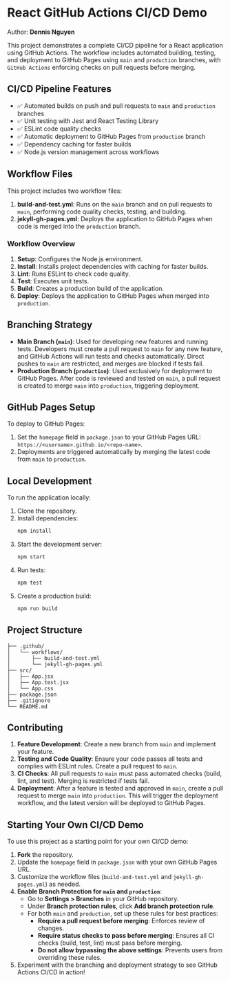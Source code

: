 # React GitHub Actions CI/CD Demo

Author: **Dennis Nguyen**

This project demonstrates a complete CI/CD pipeline for a React application using GitHub Actions. The workflow includes automated building, testing, and deployment to GitHub Pages using `main` and `production` branches, with `GitHub Actions` enforcing checks on pull requests before merging.

## CI/CD Pipeline Features

- ✅ Automated builds on push and pull requests to `main` and `production` branches
- ✅ Unit testing with Jest and React Testing Library
- ✅ ESLint code quality checks
- ✅ Automatic deployment to GitHub Pages from `production` branch
- ✅ Dependency caching for faster builds
- ✅ Node.js version management across workflows

## Workflow Files

This project includes two workflow files:

1. **build-and-test.yml**: Runs on the `main` branch and on pull requests to `main`, performing code quality checks, testing, and building.
2. **jekyll-gh-pages.yml**: Deploys the application to GitHub Pages when code is merged into the `production` branch.

### Workflow Overview

1. **Setup**: Configures the Node.js environment.
2. **Install**: Installs project dependencies with caching for faster builds.
3. **Lint**: Runs ESLint to check code quality.
4. **Test**: Executes unit tests.
5. **Build**: Creates a production build of the application.
6. **Deploy**: Deploys the application to GitHub Pages when merged into `production`.

## Branching Strategy

- **Main Branch (`main`)**: Used for developing new features and running tests. Developers must create a pull request to `main` for any new feature, and GitHub Actions will run tests and checks automatically. Direct pushes to `main` are restricted, and merges are blocked if tests fail.
- **Production Branch (`production`)**: Used exclusively for deployment to GitHub Pages. After code is reviewed and tested on `main`, a pull request is created to merge `main` into `production`, triggering deployment.

## GitHub Pages Setup

To deploy to GitHub Pages:
1. Set the `homepage` field in `package.json` to your GitHub Pages URL: `https://<username>.github.io/<repo-name>`.
2. Deployments are triggered automatically by merging the latest code from `main` to `production`.

## Local Development

To run the application locally:
1. Clone the repository.
2. Install dependencies:
   ```bash
   npm install
   ```
3. Start the development server:
   ```bash
   npm start
   ```
4. Run tests:
   ```bash
   npm test
   ```
5. Create a production build:
   ```bash
   npm run build
   ```

## Project Structure

```
├── .github/
│   └── workflows/
│       ├── build-and-test.yml
│       └── jekyll-gh-pages.yml
├── src/
│   ├── App.jsx
│   ├── App.test.jsx
│   └── App.css
├── package.json
├── .gitignore
└── README.md
```

## Contributing

1. **Feature Development**: Create a new branch from `main` and implement your feature.
2. **Testing and Code Quality**: Ensure your code passes all tests and complies with ESLint rules. Create a pull request to `main`.
3. **CI Checks**: All pull requests to `main` must pass automated checks (build, lint, and test). Merging is restricted if tests fail.
4. **Deployment**: After a feature is tested and approved in `main`, create a pull request to merge `main` into `production`. This will trigger the deployment workflow, and the latest version will be deployed to GitHub Pages.

## Starting Your Own CI/CD Demo

To use this project as a starting point for your own CI/CD demo:

1. **Fork** the repository.
2. Update the `homepage` field in `package.json` with your own GitHub Pages URL.
3. Customize the workflow files (`build-and-test.yml` and `jekyll-gh-pages.yml`) as needed.
4. **Enable Branch Protection for `main` and `production`**:
   - Go to **Settings > Branches** in your GitHub repository.
   - Under **Branch protection rules**, click **Add branch protection rule**.
   - For both `main` and `production`, set up these rules for best practices:
     - **Require a pull request before merging**: Enforces review of changes.
     - **Require status checks to pass before merging**: Ensures all CI checks (build, test, lint) must pass before merging.
     - **Do not allow bypassing the above settings**: Prevents users from overriding these rules.
5. Experiment with the branching and deployment strategy to see GitHub Actions CI/CD in action!
